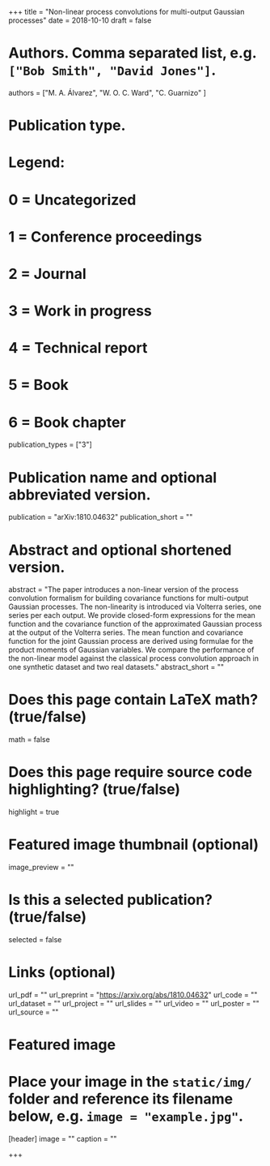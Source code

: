+++
title = "Non-linear process convolutions for multi-output Gaussian processes"
date = 2018-10-10
draft = false

# Authors. Comma separated list, e.g. `["Bob Smith", "David Jones"]`.
authors = ["M. A. Álvarez", "W. O. C. Ward", "C. Guarnizo" ]

# Publication type.
# Legend:
# 0 = Uncategorized
# 1 = Conference proceedings
# 2 = Journal
# 3 = Work in progress
# 4 = Technical report
# 5 = Book
# 6 = Book chapter
publication_types = ["3"]

# Publication name and optional abbreviated version.
publication = "arXiv:1810.04632"
publication_short = ""

# Abstract and optional shortened version.
abstract = "The paper introduces a non-linear version of the process convolution formalism for building covariance functions for multi-output Gaussian processes. The non-linearity is introduced via Volterra series, one series per each output. We provide closed-form expressions for the mean function and the covariance function of the approximated Gaussian process at the output of the Volterra series. The mean function and covariance function for the joint Gaussian process are derived using formulae for the product moments of Gaussian variables. We compare the performance of the non-linear model against the classical process convolution approach in one synthetic dataset and two real datasets."
abstract_short = ""

# Does this page contain LaTeX math? (true/false)
math = false

# Does this page require source code highlighting? (true/false)
highlight = true

# Featured image thumbnail (optional)
image_preview = ""

# Is this a selected publication? (true/false)
selected = false

# Links (optional)
url_pdf = ""
url_preprint = "https://arxiv.org/abs/1810.04632"
url_code = ""
url_dataset = ""
url_project = ""
url_slides = ""
url_video = ""
url_poster = ""
url_source = ""


# Featured image
# Place your image in the `static/img/` folder and reference its filename below, e.g. `image = "example.jpg"`.
[header]
image = ""
caption = ""

+++
